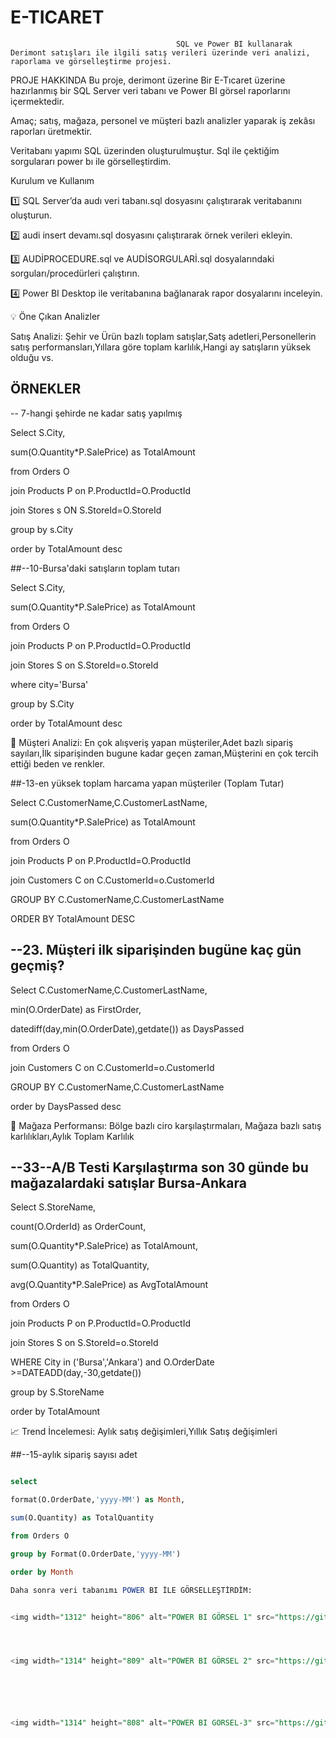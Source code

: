 # E-TICARET
                                         SQL ve Power BI kullanarak Derimont satışları ile ilgili satış verileri üzerinde veri analizi, raporlama ve görselleştirme projesi.
PROJE HAKKINDA
Bu proje, derimont üzerine Bir E-Tıcaret  üzerine hazırlanmış bir SQL Server veri tabanı ve Power BI görsel raporlarını içermektedir.

Amaç; satış, mağaza, personel ve müşteri bazlı analizler yaparak iş zekâsı raporları üretmektir.

Veritabanı yapımı SQL üzerinden oluşturulmuştur. Sql ile çektiğim sorgulararı power bı ile görselleştirdim. 

Kurulum ve Kullanım

1️⃣ SQL Server’da audı veri tabanı.sql dosyasını çalıştırarak veritabanını oluşturun.

2️⃣ audi insert devamı.sql dosyasını çalıştırarak örnek verileri ekleyin.

3️⃣ AUDİPROCEDURE.sql ve AUDİSORGULARİ.sql dosyalarındaki sorguları/procedürleri çalıştırın.

4️⃣ Power BI Desktop ile veritabanına bağlanarak rapor dosyalarını inceleyin.

💡 Öne Çıkan Analizler

 Satış Analizi: Şehir ve Ürün bazlı toplam satışlar,Satş adetleri,Personellerin satış performansları,Yıllara göre toplam karlılık,Hangi ay satışların yüksek olduğu vs.
 
 ## ÖRNEKLER
 
-- 7-hangi şehirde ne kadar satış yapılmış  

Select S.City,

sum(O.Quantity*P.SalePrice) as TotalAmount

from Orders O

join Products P on P.ProductId=O.ProductId

join Stores s ON S.StoreId=O.StoreId

group by s.City

order by TotalAmount desc

##--10-Bursa'daki satışların toplam tutarı  

Select S.City,

sum(O.Quantity*P.SalePrice) as TotalAmount

from Orders O

join Products P on P.ProductId=O.ProductId

join Stores S on S.StoreId=o.StoreId

where city='Bursa'

group by S.City

order by TotalAmount desc


👥 Müşteri Analizi: En çok alışveriş yapan müşteriler,Adet bazlı sipariş sayıları,İlk siparişinden bugune kadar geçen zaman,Müşterini en çok tercih ettiği beden ve renkler.

##-13-en yüksek toplam harcama yapan müşteriler (Toplam Tutar) 

Select C.CustomerName,C.CustomerLastName,

sum(O.Quantity*P.SalePrice) as TotalAmount

from Orders O

join Products P on P.ProductId=O.ProductId

join Customers C on C.CustomerId=o.CustomerId

GROUP BY C.CustomerName,C.CustomerLastName

ORDER BY TotalAmount DESC

##  --23. Müşteri ilk siparişinden bugüne kaç gün geçmiş? 

 Select C.CustomerName,C.CustomerLastName,
 
 min(O.OrderDate) as FirstOrder,
 
 datediff(day,min(O.OrderDate),getdate()) as DaysPassed
 
 from Orders O
 
 join Customers C on C.CustomerId=o.CustomerId
 
 GROUP BY C.CustomerName,C.CustomerLastName
 
 order by DaysPassed desc


💼 Mağaza Performansı: Bölge bazlı ciro karşılaştırmaları, Mağaza bazlı satış karlılıkları,Aylık Toplam Karlılık 


 ##   --33--A/B Testi Karşılaştırma son 30 günde bu mağazalardaki satışlar Bursa-Ankara 
 
Select S.StoreName,

count(O.OrderId) as OrderCount,

sum(O.Quantity*P.SalePrice) as TotalAmount,

sum(O.Quantity) as TotalQuantity,

avg(O.Quantity*P.SalePrice) as AvgTotalAmount

from Orders O

join Products P on P.ProductId=O.ProductId

join Stores S on S.StoreId=o.StoreId

WHERE City in ('Bursa','Ankara') and O.OrderDate >=DATEADD(day,-30,getdate())

group by S.StoreName

order by TotalAmount



📈 Trend İncelemesi: Aylık satış değişimleri,Yıllık Satış değişimleri

##--15-aylık sipariş sayısı adet  

```sql

select

format(O.OrderDate,'yyyy-MM') as Month,

sum(O.Quantity) as TotalQuantity

from Orders O

group by Format(O.OrderDate,'yyyy-MM')

order by Month

Daha sonra veri tabanımı POWER BI İLE GÖRSELLEŞTİRDİM:


<img width="1312" height="806" alt="POWER BI GÖRSEL 1" src="https://github.com/user-attachments/assets/3a2bc905-7ff6-45f6-8315-64e2340bec0b" />




<img width="1314" height="809" alt="POWER BI GÖRSEL 2" src="https://github.com/user-attachments/assets/c600f3ec-16ee-4b81-bc7c-e4a180d35ec2" />






<img width="1314" height="808" alt="POWER BI GORSEL-3" src="https://github.com/user-attachments/assets/c4501436-9046-4d68-a6d7-772037ad6ebc" />











